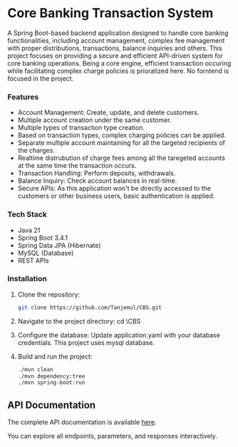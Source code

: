 # Core Banking Transaction System
A Spring Boot-based backend application designed to handle core banking functionalities, including account management, complex fee management with proper distributions, transactions, balance inquiries and others.
This project focuses on providing a secure and efficient API-driven system for core banking operations. Being a core engine, efficient transaction occuring while facilitating complex charge policies is 
prioratized here. No forntend is focused in the project.

### Features

- Account Management: Create, update, and delete customers.
- Multiple account creation under the same customer.
- Multiple types of transaction type creation.
- Based on transaction types, complex charging policies can be applied.
- Separate multiple account maintaining for all the targeted recipients of the charges.
- Realtime distrubution of charge fees among all the taregeted accounts at the same time the transaction occurs.
- Transaction Handling: Perform deposits, withdrawals. 
- Balance Inquiry: Check account balances in real-time.
- Secure APIs: As this application won't be directly accessed to the customers or other business users, basic authentication is applied.

### Tech Stack
- Java 21
- Spring Boot 3.4.1
- Spring Data JPA (Hibernate)
- MySQL (Database)
- REST APIs

### Installation

1. Clone the repository:
   ```bash
   git clone https://github.com/Tanjemul/CBS.git

2. Navigate to the project directory: cd \CBS

3. Configure the database:
Update application.yaml with your database credentials. This project uses mysql database.
4. Build and run the project:
    ```bash
   ./mvn clean
   ./mvn dependency:tree
   ./mvn spring-boot:run

## API Documentation

The complete API documentation is available [here](https://documenter.getpostman.com/view/25076611/2sAYJ6CfgX).

You can explore all endpoints, parameters, and responses interactively.

     
